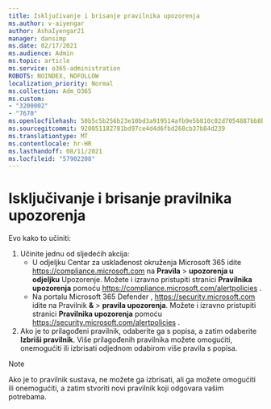 ```yaml
---
title: Isključivanje i brisanje pravilnika upozorenja
ms.author: v-aiyengar
author: AshaIyengar21
manager: dansimp
ms.date: 02/17/2021
ms.audience: Admin
ms.topic: article
ms.service: o365-administration
ROBOTS: NOINDEX, NOFOLLOW
localization_priority: Normal
ms.collection: Adm_O365
ms.custom:
- "3200002"
- "7670"
ms.openlocfilehash: 50b5c5b256b23e10bd3a919514afb9e5b810c02d7054887bb8bb191e21a0c81e
ms.sourcegitcommit: 920051182781bd97ce4d4d6fbd268cb37b84d239
ms.translationtype: MT
ms.contentlocale: hr-HR
ms.lasthandoff: 08/11/2021
ms.locfileid: "57902208"
---
```

# <a name="turn-off-or-delete-alert-policies"></a>Isključivanje i brisanje pravilnika upozorenja

Evo kako to učiniti:

1. Učinite jednu od sljedećih akcija:
   - U odjeljku Centar za usklađenost okruženja Microsoft 365 idite <https://compliance.microsoft.com> na **Pravila** \> **upozorenja u** **odjeljku** Upozorenje. Možete i izravno pristupiti stranici **Pravilnika upozorenja** pomoću <https://compliance.microsoft.com/alertpolicies> .
   - Na portalu Microsoft 365 Defender , <https://security.microsoft.com> idite na Pravilnik **&** \> **pravila upozorenja**. Možete i izravno pristupiti stranici **Pravilnika upozorenja** pomoću <https://security.microsoft.com/alertpolicies> .
2. Ako je to prilagođeni pravilnik, odaberite ga s popisa, a zatim odaberite **Izbriši pravilnik**. Više prilagođenih pravilnika možete omogućiti, onemogućiti ili izbrisati odjednom odabirom više pravila s popisa.

> [!NOTE]
> Ako je to pravilnik sustava, ne možete ga izbrisati, ali ga možete omogućiti ili onemogućiti, a zatim stvoriti novi pravilnik koji odgovara vašim potrebama.

